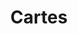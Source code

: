 ---
layout: layouts/maps.njk
title: Cartes
description: Cartes et données géographiques disponibles
slugOverride: cartes
eleventyNavigation:
  key: Cartes
  order: 1
  nav: main
---